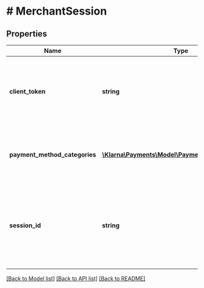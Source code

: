 # # MerchantSession

## Properties

Name | Type | Description | Notes
------------ | ------------- | ------------- | -------------
**client_token** | **string** | Client token to be passed to the JS client while initializing the JS SDK in the next step. | 
**payment_method_categories** | [**\Klarna\Payments\Model\PaymentMethodCategory[]**](PaymentMethodCategory.md) | Available payment method categories for this particular session | [optional] 
**session_id** | **string** | ID of the created session. Please use this ID to share with Klarna for identifying any issues during integration. | 

[[Back to Model list]](../../README.md#documentation-for-models) [[Back to API list]](../../README.md#documentation-for-api-endpoints) [[Back to README]](../../README.md)


